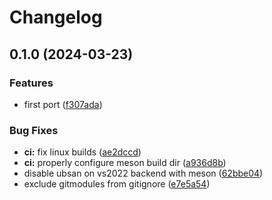 # Changelog

## 0.1.0 (2024-03-23)


### Features

* first port ([f307ada](https://github.com/Dich0tomy/Dire/commit/f307adafbe80c5e8df61512ac14ef46a8465f620))


### Bug Fixes

* **ci:** fix linux builds ([ae2dccd](https://github.com/Dich0tomy/Dire/commit/ae2dccd9328ae10a246c614cd907e954b6e7b416))
* **ci:** properly configure meson build dir ([a936d8b](https://github.com/Dich0tomy/Dire/commit/a936d8b98d4037f7dbfa2a461a63afe0aa430365))
* disable ubsan on vs2022 backend with meson ([62bbe04](https://github.com/Dich0tomy/Dire/commit/62bbe0432fb159d1742740b6c9cbeab3928d6eb8))
* exclude gitmodules from gitignore ([e7e5a54](https://github.com/Dich0tomy/Dire/commit/e7e5a54f9f2c632e6fb775cbe83198bb2bcae847))
